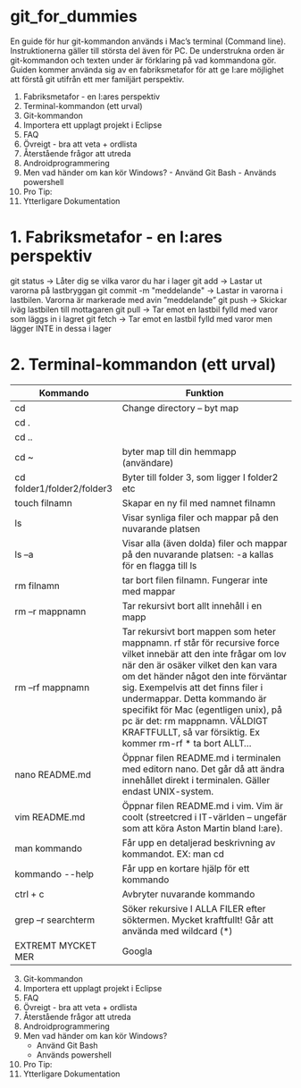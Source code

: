 git_for_dummies
===============

En guide för hur git-kommandon används i Mac’s terminal (Command line). Instruktionerna gäller till största del även för PC. De understrukna orden är git-kommandon och texten under är förklaring på vad kommandona gör. Guiden kommer använda sig av en fabriksmetafor för att ge I:are möjlighet att förstå git utifrån ett mer familjärt perspektiv.

1.	Fabriksmetafor - en I:ares perspektiv
2.	Terminal-kommandon (ett urval)
3.	Git-kommandon
4.	Importera ett upplagt projekt i Eclipse
5.	FAQ
6.	Övreigt - bra att veta + ordlista
7.	Återstående frågor att utreda
8.	Androidprogrammering
9.	Men vad händer om kan kör Windows?
		- Använd Git Bash
		- Används powershell
10.	Pro Tip:
11. Ytterligare Dokumentation

# 1. Fabriksmetafor - en I:ares perspektiv
git status -> Låter dig se vilka varor du har i lager
git add -> Lastar ut varorna på lastbryggan
git commit -m "meddelande" -> 	Lastar in varorna i lastbilen. Varorna är markerade med avin ”meddelande”
git push -> Skickar iväg lastbilen till mottagaren
git pull -> Tar emot en lastbil fylld med varor som läggs in i lagret
git fetch -> Tar emot en lastbil fylld med varor men lägger INTE in dessa i lager


# 2. Terminal-kommandon (ett urval)
| Kommando | Funktion |
| ------ | ------ |
| cd | Change directory – byt map |
| cd .  |  |
| cd .. |  |
| cd ~ | byter map till din hemmapp (användare) |
| cd folder1/folder2/folder3 | Byter till folder 3, som ligger I folder2 etc |
| touch filnamn | Skapar en ny fil med namnet filnamn |
| ls | Visar synliga filer och mappar på den nuvarande platsen |
| ls –a | Visar alla (även dolda) filer och mappar på den nuvarande platsen: -a kallas för en flagga till ls |
| rm filnamn | tar bort filen filnamn. Fungerar inte med mappar |
| rm –r mappnamn | Tar rekursivt bort allt innehåll i en mapp  |
| rm –rf mappnamn | Tar rekursivt bort mappen som heter mappnamn. rf står för recursive force vilket innebär att den inte frågar om lov när den är osäker vilket den kan vara om det händer något den inte förväntar sig. Exempelvis att det finns filer i undermappar. Detta kommando är specifikt för Mac (egentligen unix), på pc är det: rm mappnamn. VÄLDIGT KRAFTFULLT, så var försiktig. Ex kommer rm-rf * ta bort ALLT… |
| nano README.md | Öppnar filen README.md i terminalen med editorn nano. Det går då att ändra innehållet direkt i terminalen. Gäller endast UNIX-system. |
| vim README.md | Öppnar filen README.md i vim. Vim är coolt (streetcred i IT-världen – ungefär som att köra Aston Martin bland I:are). |
| man kommando | Får upp en detaljerad beskrivning av kommandot. EX: man cd |
| kommando --help | Får upp en kortare hjälp för ett kommando |
| ctrl + c | Avbryter nuvarande kommando |
| grep –r searchterm | Söker rekursive I ALLA FILER efter söktermen. Mycket kraftfullt! Går att använda med wildcard (*) |
| EXTREMT MYCKET MER | Googla |



3. Git-kommandon
4. Importera ett upplagt projekt i Eclipse
5. FAQ
6. Övreigt - bra att veta + ordlista
7. Återstående frågor att utreda
8. Androidprogrammering
9. Men vad händer om kan kör Windows?
	- Använd Git Bash
	- Används powershell
10. Pro Tip:
11. Ytterligare Dokumentation